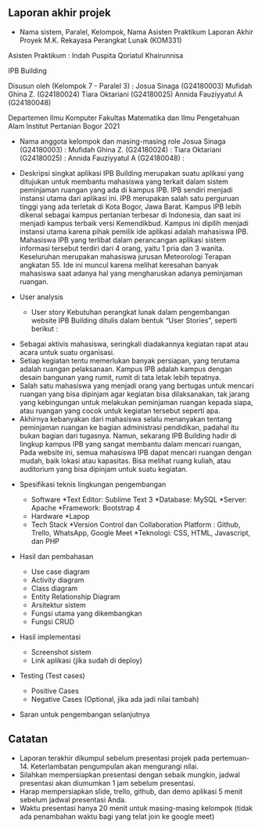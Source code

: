 ## Laporan akhir projek
- Nama sistem, Paralel, Kelompok, Nama Asisten Praktikum
Laporan Akhir Proyek
M.K. Rekayasa Perangkat Lunak (KOM331)

Asisten Praktikum :
Indah Puspita 
Qoriatul Khairunnisa


IPB Building


Disusun oleh
(Kelompok 7 - Paralel 3) :
Josua Sinaga		(G24180003)
Mufidah Ghina Z.	(G24180024)
Tiara Oktariani 	(G24180025)
Annida Fauziyyatul A (G24180048)


Departemen Ilmu Komputer
Fakultas Matematika dan Ilmu Pengetahuan Alam
Institut Pertanian Bogor
2021


- Nama anggota kelompok dan masing-masing role
Josua Sinaga		(G24180003) :
Mufidah Ghina Z.	(G24180024) :
Tiara Oktariani 	(G24180025) :
Annida Fauziyyatul A (G24180048) :

- Deskripsi singkat aplikasi
         IPB Building merupakan suatu aplikasi yang ditujukan untuk membantu mahasiswa yang terkait dalam sistem peminjaman ruangan yang ada di kampus IPB. IPB sendiri menjadi instansi utama dari aplikasi ini. IPB merupakan salah satu perguruan tinggi yang ada terletak di Kota Bogor, Jawa Barat. Kampus IPB lebih dikenal sebagai kampus pertanian terbesar di Indonesia, dan  saat ini menjadi kampus terbaik versi Kemendikbud. Kampus ini dipilih menjadi instansi utama karena pihak pemilik ide aplikasi adalah mahasiswa IPB. Mahasiswa IPB yang terlibat dalam perancangan aplikasi sistem informasi tersebut terdiri dari 4 orang, yaitu 1 pria dan 3 wanita. Keseluruhan merupakan mahasiswa jurusan Meteorologi Terapan angkatan 55. Ide ini muncul karena melihat keresahan banyak mahasiswa saat adanya hal yang mengharuskan adanya peminjaman ruangan.

- User analysis 
  * User story
Kebutuhan perangkat lunak dalam pengembangan website IPB Building ditulis dalam bentuk “User Stories”, seperti berikut :
* Sebagai aktivis mahasiswa, seringkali diadakannya kegiatan rapat atau acara untuk suatu organisasi. 
* Setiap kegiatan tentu memerlukan banyak persiapan, yang terutama adalah ruangan pelaksanaan. Kampus IPB adalah kampus dengan desain bangunan yang rumit, rumit di tata letak     lebih tepatnya. 
* Salah satu mahasiswa yang menjadi orang yang bertugas untuk mencari ruangan yang bisa dipinjam agar kegiatan bisa dilaksanakan, tak jarang yang kebingungan untuk melakukan       peminjaman ruangan kepada siapa, atau ruangan yang cocok untuk kegiatan tersebut seperti apa. 
* Akhirnya kebanyakan dari mahasiswa selalu menanyakan tentang peminjaman ruangan ke bagian administrasi pendidikan, padahal itu bukan bagian dari tugasnya. Namun, sekarang IPB   Building hadir di lingkup kampus IPB yang sangat membantu dalam mencari ruangan, Pada website ini, semua mahasiswa IPB dapat mencari ruangan dengan mudah, baik lokasi atau       kapasitas. Bisa melihat ruang kuliah, atau auditorium yang bisa dipinjam untuk suatu kegiatan.

- Spesifikasi teknis lingkungan pengembangan
  * Software
     *Text Editor: Sublime Text 3
     *Database: MySQL
     *Server: Apache
     *Framework: Bootstrap 4
  * Hardware
     *Lapop
  * Tech Stack
     *Version Control dan Collaboration Platform : Github, Trello, WhatsApp, Google Meet
     *Teknologi: CSS, HTML, Javascript, dan PHP

- Hasil dan pembahasan 
  * Use case diagram 
  * Activity diagram 
  * Class diagram 
  * Entity Relationship Diagram 
  * Arsitektur sistem 
  * Fungsi utama yang dikembangkan
  * Fungsi CRUD
- Hasil implementasi 
  * Screenshot sistem 
  * Link aplikasi (jika sudah di deploy)
- Testing (Test cases)
  * Positive Cases
  * Negative Cases (Optional, jika ada jadi nilai tambah)
- Saran untuk pengembangan selanjutnya

## Catatan
- Laporan terakhir dikumpul sebelum presentasi projek pada pertemuan-14. Keterlambatan pengumpulan akan mengurangi nilai.
- Silahkan mempersiapkan presentasi dengan sebaik mungkin, jadwal presentasi akan diumumkan 1 jam sebelum presentasi. 
- Harap mempersiapkan slide, trello, github, dan demo aplikasi 5 menit sebelum jadwal presentasi Anda.
- Waktu presentasi hanya 20 menit untuk masing-masing kelompok (tidak ada penambahan waktu bagi yang telat join ke google meet)
